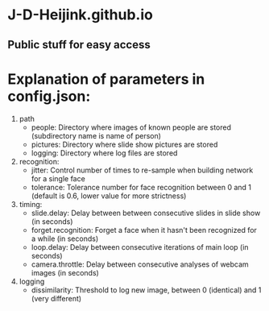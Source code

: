 # J-D-Heijink.github.io

## Public stuff for easy access

Explanation of parameters in config.json:
=========================================
1. path
    * people: Directory where images of known people are stored (subdirectory name is name of person)
    * pictures: Directory where slide show pictures are stored
    * logging: Directory where log files are stored
1. recognition:
    * jitter: Control number of times to re-sample when building network for a single face
    * tolerance: Tolerance number for face recognition between 0 and 1 (default is 0.6, lower value for more strictness)
1. timing:
    * slide.delay: Delay between between consecutive slides in slide show (in seconds)
    * forget.recognition: Forget a face when it hasn't been recognized for a while (in seconds)
    * loop.delay: Delay between consecutive iterations of main loop (in seconds)
    * camera.throttle: Delay between consecutive analyses of webcam images (in seconds)
1. logging
    * dissimilarity: Threshold to log new image, between 0 (identical) and 1 (very different)

